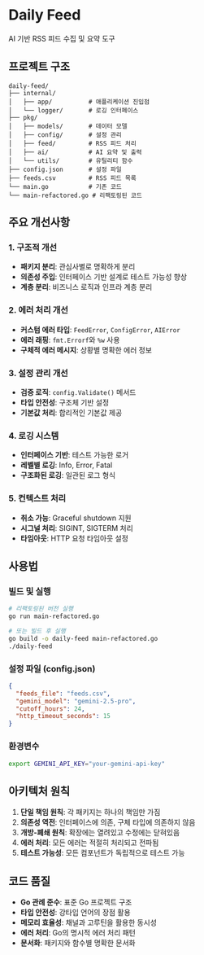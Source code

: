 # Daily Feed

AI 기반 RSS 피드 수집 및 요약 도구

## 프로젝트 구조

```
daily-feed/
├── internal/
│   ├── app/          # 애플리케이션 진입점
│   └── logger/       # 로깅 인터페이스
├── pkg/
│   ├── models/       # 데이터 모델
│   ├── config/       # 설정 관리
│   ├── feed/         # RSS 피드 처리
│   ├── ai/           # AI 요약 및 출력
│   └── utils/        # 유틸리티 함수
├── config.json       # 설정 파일
├── feeds.csv         # RSS 피드 목록
└── main.go           # 기존 코드
└── main-refactored.go # 리팩토링된 코드
```

## 주요 개선사항

### 1. 구조적 개선
- **패키지 분리**: 관심사별로 명확하게 분리
- **의존성 주입**: 인터페이스 기반 설계로 테스트 가능성 향상
- **계층 분리**: 비즈니스 로직과 인프라 계층 분리

### 2. 에러 처리 개선
- **커스텀 에러 타입**: `FeedError`, `ConfigError`, `AIError`
- **에러 래핑**: `fmt.Errorf`와 `%w` 사용
- **구체적 에러 메시지**: 상황별 명확한 에러 정보

### 3. 설정 관리 개선
- **검증 로직**: `config.Validate()` 메서드
- **타입 안전성**: 구조체 기반 설정
- **기본값 처리**: 합리적인 기본값 제공

### 4. 로깅 시스템
- **인터페이스 기반**: 테스트 가능한 로거
- **레벨별 로깅**: Info, Error, Fatal
- **구조화된 로깅**: 일관된 로그 형식

### 5. 컨텍스트 처리
- **취소 가능**: Graceful shutdown 지원
- **시그널 처리**: SIGINT, SIGTERM 처리
- **타임아웃**: HTTP 요청 타임아웃 설정

## 사용법

### 빌드 및 실행
```bash
# 리팩토링된 버전 실행
go run main-refactored.go

# 또는 빌드 후 실행
go build -o daily-feed main-refactored.go
./daily-feed
```

### 설정 파일 (config.json)
```json
{
  "feeds_file": "feeds.csv",
  "gemini_model": "gemini-2.5-pro",
  "cutoff_hours": 24,
  "http_timeout_seconds": 15
}
```

### 환경변수
```bash
export GEMINI_API_KEY="your-gemini-api-key"
```

## 아키텍처 원칙

1. **단일 책임 원칙**: 각 패키지는 하나의 책임만 가짐
2. **의존성 역전**: 인터페이스에 의존, 구체 타입에 의존하지 않음
3. **개방-폐쇄 원칙**: 확장에는 열려있고 수정에는 닫혀있음
4. **에러 처리**: 모든 에러는 적절히 처리되고 전파됨
5. **테스트 가능성**: 모든 컴포넌트가 독립적으로 테스트 가능

## 코드 품질

- **Go 관례 준수**: 표준 Go 프로젝트 구조
- **타입 안전성**: 강타입 언어의 장점 활용
- **메모리 효율성**: 채널과 고루틴을 활용한 동시성
- **에러 처리**: Go의 명시적 에러 처리 패턴
- **문서화**: 패키지와 함수별 명확한 문서화